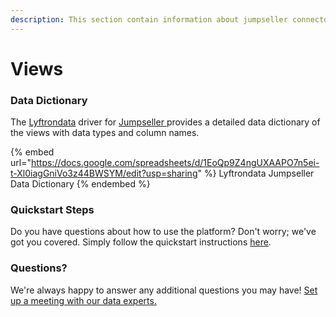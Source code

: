 ```yaml
---
description: This section contain information about jumpseller connector views information
---
```


# Views

### Data Dictionary

The [Lyftrondata](https://www.lyftrondata.com/) driver for [Jumpseller](https://www.lyftrondata.com/integration/Jumpseller/)[ ](https://www.lyftrondata.com/integration/jumpseller/)provides a detailed data dictionary of the views with data types and column names.

{% embed url="https://docs.google.com/spreadsheets/d/1EoQp9Z4ngUXAAPO7n5ei-t-Xl0iagGniVo3z44BWSYM/edit?usp=sharing" %}
Lyftrondata Jumpseller Data Dictionary
{% endembed %}

### Quickstart Steps

Do you have questions about how to use the platform? Don't worry; we've got you covered. Simply follow the quickstart instructions [here](../../../../quickstart-steps.md).

### Questions? <a href="#questions" id="questions"></a>

We're always happy to answer any additional questions you may have! [Set up a meeting with our data experts.](https://www.lyftrondata.com/book-a-meeting/)


